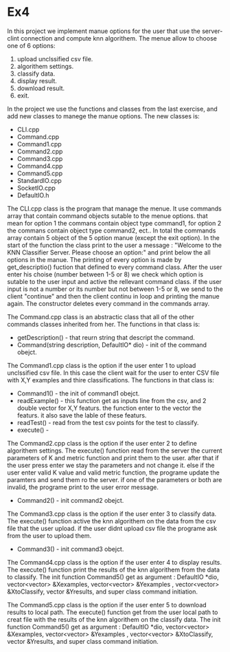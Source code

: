 # Ex4

In this project we implement manue options for the user that use the server-clint connection and compute knn algorithem. The menue allow to choose one of 6 options:

 1) upload unclssified csv file.
 2) algorithem settings.
 3) classify data.
 4) display result.
 5) download result.
 6) exit.


In the project we use the functions and classes from the last exercise, and add new classes to manege the manue options. The new classes is:
 - CLI.cpp
 - Command.cpp
 - Command1.cpp
 - Command2.cpp
 - Command3.cpp
 - Command4.cpp
 - Command5.cpp
 - StandardIO.cpp
 - SocketIO.cpp
 - DefaultIO.h

The CLI.cpp class is the program that manage the menue. It use commands array that contain command objects sutable to the menue options. that mean for option 1 the commans contain object type command1, for option 2 the commans contain object type command2, ect..
In total the commands array contain 5 object of the 5 option manue (except the exit option). In the start of the function the class print to the user a message : "Welcome to the KNN Classifier Server. Please choose an option:" and print below the all options in the manue. The printing of every option is made by get_descriptio() fuction that defined to every command class. After the user enter his choise (number between 1-5 or 8) we check which option is sutable to the user input and active the rellevant command class. if the user input is not a number or its number but not between 1-5 or 8, we send to the client "continue" and then the client continu in loop and printing the manue again. The constructor deletes every command in the commands array.

The Command.cpp class is an abstractic class that all of the other commands classes inherited from her. The functions in that class is:
 - getDescription() - that reurn string that descript the command.
 - Command(string description, DefaultIO* dio) - init of the command obejct.
 


The Command1.cpp class is the option if the user enter 1 to upload unclssified csv file. In this case the client wait for the user to enter CSV file with X,Y examples and thire classifications.  The functions in that class is:
 - Command1() - the init of command1 obejct.
 - readExample() - this function get as inputs line from the csv, and 2 double vector for X,Y featurs. the function enter to the vector the featurs. it also save the lable of these featurs. 
 - readTest() - read from the test csv points for the test to classify. 
 - execute() -



The Command2.cpp class is the option if the user enter 2 to define algorithem settings.  The execute() function read from the server the current parameters of K and metric function and print them to the user. after that if the user press enter we stay the parameters and not change it. else if the user enter valid K value and valid metric function, the programe update the paramters and send them ro the server. if one of the parameters or both are invalid, the programe print to the user error message. 

 - Command2() - init command2 obejct.
 
 The Command3.cpp class is the option if the user enter 3 to classify data. The execute() function active the knn algorithem on the data from the csv file that the user upload. if the user didnt upload csv file the programe ask from the user to upload them.
  - Command3() - init command3 obejct.
 
The Command4.cpp class is the option if the user enter 4 to display results. The execute() function print the results of the knn algorithem from the data to classify. The init function Command5() get as argument : DefaultIO *dio, vector<vector<double>> &Xexamples, vector<vector<double>> &Yexamples , vector<vector<double>> &XtoClassify, vector<string> &Yresults, and super class command initiation.

The Command5.cpp class is the option if the user enter 5 to download results to local path. The execute() function get from the user local path to creat file with the results of the knn algorithem on the classify data. The init function Command5() get as argument : DefaultIO *dio, vector<vector<double>> &Xexamples, vector<vector<double>> &Yexamples , vector<vector<double>> &XtoClassify, vector<string> &Yresults, and super class command initiation.

